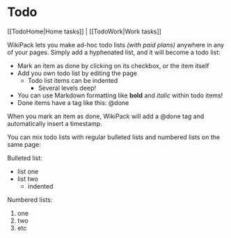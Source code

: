 # Todo

[[TodoHome|Home tasks]] | [[TodoWork|Work tasks]]

WikiPack lets you make ad-hoc todo lists _(with paid plans)_ anywhere in any of your pages. Simply add a hyphenated list, and it will become a todo list:

- Mark an item as done by clicking on its checkbox, or the item itself
- Add you own todo list by editing the page
    - Todo list items can be indented
        - Several levels deep!
- You can use Markdown formatting like **bold** and _italic_ within todo items!
- Done items have a tag like this: @done

When you mark an item as done, WikiPack will add a @done tag and automatically insert a timestamp.

You can mix todo lists with regular bulleted lists and numbered lists on the same page:

Bulleted list:

* list one
* list two
    * indented

Numbered lists:

1. one
2. two
3. etc

